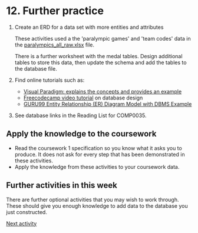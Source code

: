 # 12. Further practice

1. Create an ERD for a data set with more entities and attributes

   These activities used a the 'paralympic games' and 'team codes' data in
   the [paralympics_all_raw.xlsx](../../src/activities/data/paralympics_all_raw.xlsx) file.

   There is a further worksheet with the medal tables. Design additional tables to store this data, then update the
   schema and add the tables to the database file.

2. Find online tutorials such as:
    - [Visual Paradigm: explains the concepts and provides an example](https://www.visual-paradigm.com/guide/data-modeling/what-is-entity-relationship-diagram/;WWWSESSIONID=1EAF6AF9532B727E5D05D2601FFF1B66.www1)
    - [Freecodecamp video tutorial](https://www.youtube.com/watch?v=ztHopE5Wnpc) on database design
    - [GURU99 Entity Relationship (ER) Diagram Model with DBMS Example](https://www.guru99.com/er-diagram-tutorial-dbms.html)

3. See database links in the Reading List for COMP0035.

## Apply the knowledge to the coursework

- Read the coursework 1 specification so you know what it asks you to produce. It does not ask for every step that has
  been demonstrated in these activities.
- Apply the knowledge from these activities to your coursework data.

## Further activities in this week

There are further optional activities that you may wish to work through. These should give you enough knowledge
to add data to the database you just constructed.

[Next activity]()